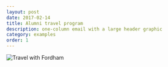 ```yaml
---
layout: post
date: 2017-02-14
title: Alumni travel program
description: one-column email with a large header graphic
category: examples
order: 1
---
```


![Travel with Fordham]({{site.image_path}}/{{page.category}}/travel.jpg)
